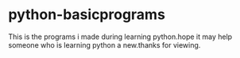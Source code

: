 # python-basicprograms
This is the programs i made during learning python.hope it may help someone who is learning python a new.thanks for viewing.
